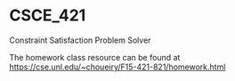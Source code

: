 # CSCE_421
Constraint Satisfaction Problem Solver

The homework class resource can be found at https://cse.unl.edu/~choueiry/F15-421-821/homework.html
